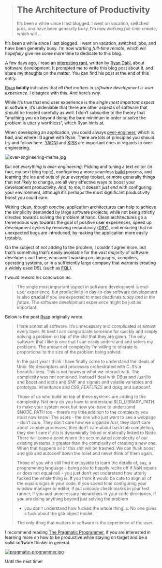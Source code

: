 <div><blockquote>
  <h1>The Architecture of Productivity</h1>
  <div><p>It&#x2019;s been a while since I last blogged. I went on vacation, switched jobs, and have been generally busy. I&#x2019;m now working <em>full-time remote</em>, which will <em>&#x2026;</em></p></div>
</blockquote></div>

<div><p>It&#x2019;s been a while since I last blogged. I went on vacation, switched jobs, and have been generally busy. I&#x2019;m now working <em>full-time remote</em>, which will <em>hopefully</em> give me some more time to dedicate to this blog.</p></div>

<div></div>

<div><p>A few days ago, I read an <a href="https://plus.google.com/116904230181415286707/posts/DnAMAN5sUR8" target="_blank">interesting rant</a>, written by <a href="https://github.com/ry" target="_blank">Ryan Dahl</a>, about software development. It prompted me to write this blog post about it, and share my thoughts on the matter. You can find his post at the end of this entry.</p> <p><a href="https://github.com/ry" target="_blank">Ryan</a> <strong>boldly</strong> indicates that <em>all that matters in software development is user experience</em>. I disagree with this. And here&#x2019;s <em>why</em>.</p></div>

<div><p>While it&#x2019;s true that end user experience is the <em>single most important aspect</em> in software, it&#x2019;s undeniable that there are other aspects of software that should be treated carefully as well. I don&#x2019;t subscribe to the theory that &#x201C;anything you do beyond doing the bare minimum in order to solve the problem is utterly worthless&#x201D;, which Ryan hints at.</p> <p>When developing an application, you could always <a href="http://en.wikipedia.org/wiki/Overengineering" target="_blank" aria-label="Over-engineering definition">over-engineer</a>, which is bad, and where I&#x2019;d agree with Ryan. There are lots of principles you should try and follow here. <a href="http://en.wikipedia.org/wiki/You_aren%27t_gonna_need_it" target="_blank" aria-label="You ain&apos;t gonna need it">YAGNI</a> and <a href="http://en.wikipedia.org/wiki/KISS_principle" target="_blank" aria-label="Keep it simple, stupid">KISS</a> are important ones in regards to over-engineering.</p> <p><img alt="over-engineering-meme.jpg" title="Over-engineering is bad" class="" src="https://i.imgur.com/JPsizDt.jpg"></p> <p>But <em>not everything is over-engineering</em>. Picking and tuning a text editor (in fact, my next blog topic), configuring a more seamless <a href="https://ponyfoo.com/search/tagged/build" aria-label="search posts tagged build">build</a> process, and learning the ins and outs of your everyday toolset, or more generally things that not <em>likely</em> to change, are all very effective ways to boost your development productivity. And, to me, it doesn&#x2019;t <em>just end</em> with configuring your environment, although it&#x2019;s perhaps the most significant productivity boost you could earn.</p> <p>Writing clean, <em>though concise</em>, application architectures can help to achieve the simplicity demanded by large software projects, while not being strictly directed towards solving the problem at hand. Clean architectures go a tremendous way towards the goal of positive user experiences, speed up development cycles by removing redundancy (<a href="http://en.wikipedia.org/wiki/Don%27t_repeat_yourself" target="_blank" aria-label="Don&apos;t repeat yourself">DRY</a>), and ensuring that no unexpected bugs are introduced, by making the application more easily testable.</p> <p>On the subject of not adding to the problem, I couldn&#x2019;t agree more. but that&#x2019;s something that&#x2019;s easily avoidable for the <em>vast majority</em> of software developers out there, who aren&#x2019;t working on languages, compilers, operating systems, or in a sufficiently large company that warrants creating a widely used DSL (such as <a href="https://developers.facebook.com/docs/reference/fql/" target="_blank" aria-label="Facebook Query Language">FQL</a>).</p> <p>I would reword his conclusion as:</p> <blockquote> <p>The single most important aspect in software development is end-user experience, but productivity in day-to-day software development is also <strong>crucial</strong> if you are expected to meet deadlines <em>today and in the future</em>. The software development experience might be just as important.</p> </blockquote> <p>Below is the post <a href="https://github.com/ry" target="_blank" aria-label="Ryan Dahl">Ryan</a> originally wrote.</p> <blockquote> <p>I hate almost all software. It&#x2019;s unnecessary and complicated at almost every layer. At best I can congratulate someone for quickly and simply solving a problem on top of the shit that they are given. The only software that I like is one that I can easily understand and solves my problems. The amount of complexity I&#x2019;m willing to tolerate is proportional to the size of the problem being solved.</p> <p>In the past year I think I have finally come to understand the ideals of Unix: file descriptors and processes orchestrated with C. It&#x2019;s a beautiful idea. This is not however what we interact with. The complexity was not contained. Instead I deal with DBus and /usr/lib and Boost and ioctls and SMF and signals and volatile variables and prototypal inheritance and <em>C99_FEATURES</em> and dpkg and autoconf.</p> <p>Those of us who build on top of these systems are adding to the complexity. Not only do you have to understand $LD_LIBRARY_PATH to make your system work but now you have to understand $NODE_PATH too - there&#x2019;s my little addition to the complexity you must now know! The users - the one who just want to see a webpage - don&#x2019;t care. They don&#x2019;t care how we organize /usr, they don&#x2019;t care about zombie processes, they don&#x2019;t care about bash tab completion, they don&#x2019;t care if zlib is dynamically linked or statically linked to Node. There will come a point where the accumulated complexity of our existing systems is greater than the complexity of creating a new one. When that happens all of this shit will be trashed. We can flush boost and glib and autoconf down the toilet and never think of them again.</p> <p>Those of you who still find it enjoyable to learn the details of, say, a programming language - being able to happily recite off if NaN equals or does not equal null - you just don&#x2019;t yet understand how utterly fucked the whole thing is. If you think it would be cute to align all of the equals signs in your code, if you spend time configuring your window manager or editor, if put unicode check marks in your test runner, if you add unnecessary hierarchies in your code directories, if you are doing anything beyond just solving the problem</p> <ul> <li>you don&#x2019;t understand how fucked the whole thing is. No one gives a fuck about the glib object model.</li> </ul> <p>The only thing that matters in software is the experience of the user.</p> </blockquote> <p>I recommend reading <a href="http://www.amazon.com/dp/020161622X" target="_blank" aria-label="The Pragmatic Programmer on Amazon">The Pragmatic Programmer</a>, if you are interested in learning more on how to be productive while staying on target and be a solid software thinker in general.</p> <p><a href="http://www.amazon.com/dp/020161622X" target="_blank" aria-label="The Pragmatic Programmer on Amazon"><img alt="pragmatic-programmer.jpg" class="" src="https://i.imgur.com/3W9BJTe.jpg"></a></p> <p>Until the next time!</p></div>
